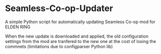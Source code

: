 # Seamless-Co-op-Updater
A simple Python script for automatically updating Seamless Co-op mod for ELDEN RING

When the new update is downloaded and applied, the old configuration settings from the mod are tranfered to the new one at the cost of losing the commnets (limitations due to configparser Python lib)
